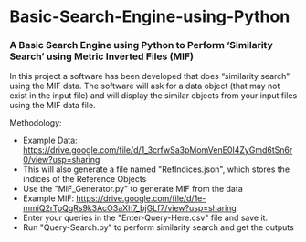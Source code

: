# Basic-Search-Engine-using-Python
### A Basic Search Engine using Python to Perform ‘Similarity Search’ using Metric Inverted Files (MIF)

In this project a software has been developed that does “similarity search” using the MIF data. The software will ask for a data object (that may not exist in the input file) and 
will display the similar objects from your input files using the MIF data file.

Methodology:
- Example Data: https://drive.google.com/file/d/1_3crfwSa3pMomVenE0I4ZyGmd6tSn6r0/view?usp=sharing
- This will also generate a file named "RefIndices.json", which stores the indices of the Reference Objects
- Use the "MIF_Generator.py" to generate MIF from the data
- Example MIF: https://drive.google.com/file/d/1e-mmiQ2rTpQgRs9k3AcO3aXh7_bjGLf7/view?usp=sharing
- Enter your queries in the "Enter-Query-Here.csv" file and save it.
- Run "Query-Search.py" to perform similarity search and get the outputs
